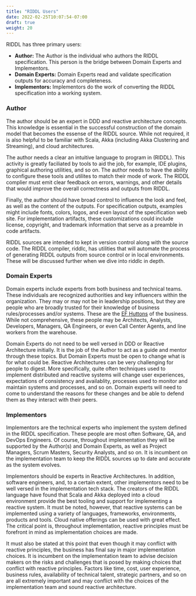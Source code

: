```yaml
---
title: "RIDDL Users"
date: 2022-02-25T10:07:54-07:00
draft: true
weight: 20
---
```


RIDDL has three primary users:
* **Author:** The Author is the individual who authors the RIDDL specification. This person is the bridge between Domain Experts and Implementors.
* **Domain Experts:** Domain Experts read and validate specification outputs for accuracy and completeness.
* **Implementors:** Implementors do the work of converting the RIDDL specification into a working system.

### Author
The author should be an expert in DDD and reactive architecture concepts. This knowledge is essential in the successful construction of the domain model that becomes the essense of the RIDDL source. While not required, it is also helpful to be familiar with Scala, Akka (including Akka Clustering and Streaming), and cloud architectures.

The author needs a clear an intuitive language to program in (RIDDL). This activity is greatly faciliated by tools to aid the job, for example, IDE plugins, graphical authoring utilities, and so on. The author needs to have the ability to configure these tools and utilites to match their mode of work. The RIDDL complier must emit clear feedback on errors, warnings, and other details that would improve the overall correctness and outputs from RIDDL.  

Finally, the author should have broad control to influence the look and feel, as well as the content of the outputs. For specification outputs, examples might include fonts, colors, logos, and even layout of the specification web site. For implementation artifacts, these customizations could include license, copyright, and trademark information that serve as a preamble in code artifacts.

RIDDL sources are intended to kept in version control along with the source code. The RIDDL compiler, riddlc, has utilities that will automate the process of generating RIDDL outputs from source control or in local environments. These will be discussed further when we dive into riddlc in depth.

### Domain Experts
Domain experts include experts from both business and technical teams. These individuals are recognized authorities and key influencers within the organization. They may or may not be in leadership positions, but they are people who are broadly trusted for their knowledge of business rules/processes and/or systems. These are the [EF Huttons](https://www.youtube.com/watch?v=ByhYlY5WVvQ) of the business. While not comprehensive, these people may be Architects, Analysts, Developers, Managers, QA Engineers, or even Call Center Agents, and line workers from the warehouse.

Domain Experts do not need to be well versed in DDD or Reactive Architecture initially. It is the job of the Author to act as a guide and mentor through these topics. But Domain Experts must be open to change what is for what could be. Reactive Architectures can be very challenging for people to digest. More specifically, quite often techniques used to implement distributed and reactive systems will change user experiences, expectations of consistency and availablity, processes used to monitor and maintain systems and processes, and so on. Domain experts will need to come to understand the reasons for these changes and be able to defend them as they interact with their peers.

### Implementors
Implementors are the technical experts who implement the system defined in the RIDDL specification. These people are most often Software, QA, and DevOps Engineers. Of course, throughout implementation they will be supported by the Author(s) and Domain Experts, as well as Project Managers, Scrum Masters, Security Analysts, and so on. It is incumbent on the implementation team to keep the RIDDL sources up to date and accurate as the system evolves.

Implementors should be experts in Reactive Architectures. In addition, software engineers, and, to a certain extent, other implementors need to be well versed in the implementation tech stack. The creators of the RIDDL language have found that Scala and Akka deployed into a cloud environment provide the best tooling and support for implementing a reactive system. It must be noted, however, that reactive systems can be implemented using a variety of languages, frameworks, environments, products and tools. Cloud native offerings can be used with great effect. The critical point is,  throughout implementation, reactive principles must be forefront in mind as implementation choices are made. 

It must also be stated at this point that even though it may conflict with reactive principles, the business has final say in major implementation choices. It is incumbent on the implementation team to advise decision makers on the risks and challenges that is posed by making choices that conflict with reactive principles. Factors like time, cost, user experience, business rules, availability of technical talent, strategic partners, and so on are all extremely important and may conflict with the choices of the implementation team and sound reactive architecture.